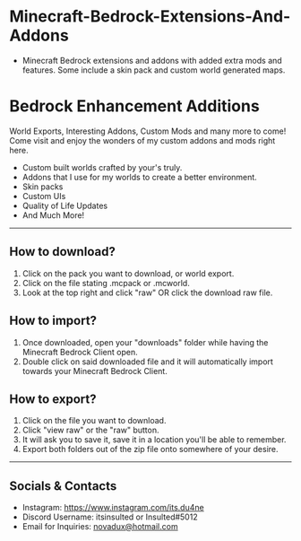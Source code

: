 # Minecraft-Bedrock-Extensions-And-Addons
- Minecraft Bedrock extensions and addons with added extra mods and features. Some include a skin pack and custom world generated maps.
# Bedrock Enhancement Additions
World Exports, Interesting Addons, Custom Mods and many more to come!
Come visit and enjoy the wonders of my custom addons and mods right here.

 - Custom built worlds crafted by your's truly.
 - Addons that I use for my worlds to create a better environment.
 - Skin packs
 - Custom UIs
 - Quality of Life Updates
 - And Much More!

--------------------------------------------------------------------------------
How to download?
-
1. Click on the pack you want to download, or world export.
2. Click on the file stating .mcpack or .mcworld.
3. Look at the top right and click "raw" OR click the download raw file.

How to import?
-
1. Once downloaded, open your "downloads" folder while having the Minecraft Bedrock Client open.
2. Double click on said downloaded file and it will automatically import towards your Minecraft Bedrock Client.

How to export?
-
1. Click on the file you want to download.
2. Click "view raw" or the "raw" button.
3. It will ask you to save it, save it in a location you'll be able to remember.
4. Export both folders out of the zip file onto somewhere of your desire.
--------------------------------------------------------------------------------
Socials & Contacts
-
- Instagram:
https://www.instagram.com/its.du4ne
- Discord Username:
itsinsulted or Insulted#5012
- Email for Inquiries:
novadux@hotmail.com
